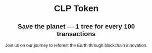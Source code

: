 <!DOCTYPE html>
<html lang="en">
<head>
  <meta charset="UTF-8">
  <title>CLP - Save the Planet</title>
</head>
<body style="text-align: center; margin-top: 100px; font-family: sans-serif;">
  <h1>CLP Token</h1>
  <h2>Save the planet — 1 tree for every 100 transactions</h2>
  <p>Join us on our journey to reforest the Earth through blockchain innovation.</p>
</body>
</html>
